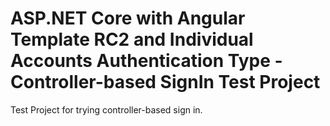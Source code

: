 ﻿# ASP.NET Core with Angular Template RC2 and Individual Accounts Authentication Type - Controller-based SignIn Test Project
Test Project for trying controller-based sign in.
